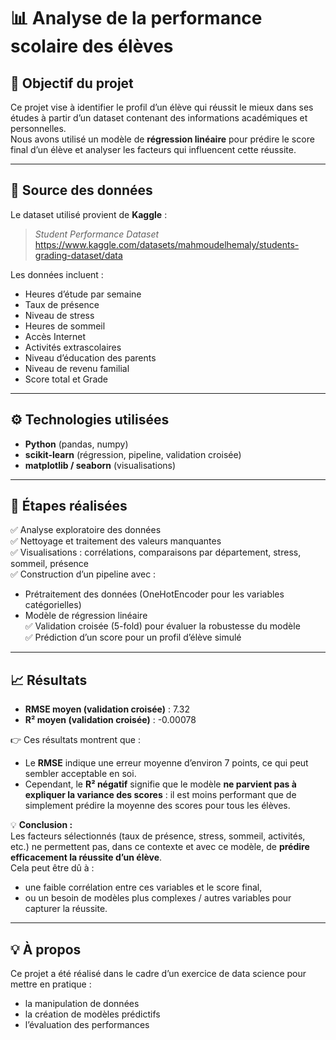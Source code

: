 # 📊 Analyse de la performance scolaire des élèves

## 🚀 Objectif du projet
Ce projet vise à identifier le profil d’un élève qui réussit le mieux dans ses études à partir d’un dataset contenant des informations académiques et personnelles.  
Nous avons utilisé un modèle de **régression linéaire** pour prédire le score final d’un élève et analyser les facteurs qui influencent cette réussite.

---

## 📂 Source des données
Le dataset utilisé provient de **Kaggle** :
> *Student Performance Dataset*  
> https://www.kaggle.com/datasets/mahmoudelhemaly/students-grading-dataset/data

Les données incluent :
- Heures d’étude par semaine
- Taux de présence
- Niveau de stress
- Heures de sommeil
- Accès Internet
- Activités extrascolaires
- Niveau d’éducation des parents
- Niveau de revenu familial
- Score total et Grade

---

## ⚙️ Technologies utilisées
- **Python** (pandas, numpy)
- **scikit-learn** (régression, pipeline, validation croisée)
- **matplotlib / seaborn** (visualisations)

---

## 🔑 Étapes réalisées
✅ Analyse exploratoire des données  
✅ Nettoyage et traitement des valeurs manquantes  
✅ Visualisations : corrélations, comparaisons par département, stress, sommeil, présence  
✅ Construction d’un pipeline avec :
- Prétraitement des données (OneHotEncoder pour les variables catégorielles)
- Modèle de régression linéaire  
✅ Validation croisée (5-fold) pour évaluer la robustesse du modèle  
✅ Prédiction d’un score pour un profil d’élève simulé

---

## 📈 Résultats
- **RMSE moyen (validation croisée)** : 7.32  
- **R² moyen (validation croisée)** : -0.00078  

👉 Ces résultats montrent que :
- Le **RMSE** indique une erreur moyenne d’environ 7 points, ce qui peut sembler acceptable en soi.
- Cependant, le **R² négatif** signifie que le modèle **ne parvient pas à expliquer la variance des scores** : il est moins performant que de simplement prédire la moyenne des scores pour tous les élèves.

💡 **Conclusion :**  
Les facteurs sélectionnés (taux de présence, stress, sommeil, activités, etc.) ne permettent pas, dans ce contexte et avec ce modèle, de **prédire efficacement la réussite d’un élève**.  
Cela peut être dû à :
- une faible corrélation entre ces variables et le score final,
- ou un besoin de modèles plus complexes / autres variables pour capturer la réussite.


---

## 💡 À propos
Ce projet a été réalisé dans le cadre d’un exercice de data science pour mettre en pratique :
- la manipulation de données
- la création de modèles prédictifs
- l’évaluation des performances
